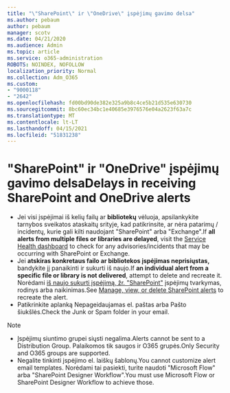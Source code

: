 ```yaml
---
title: "\"SharePoint\" ir \"OneDrive\" įspėjimų gavimo delsa"
ms.author: pebaum
author: pebaum
manager: scotv
ms.date: 04/21/2020
ms.audience: Admin
ms.topic: article
ms.service: o365-administration
ROBOTS: NOINDEX, NOFOLLOW
localization_priority: Normal
ms.collection: Adm_O365
ms.custom:
- "9000118"
- "2642"
ms.openlocfilehash: fd00bd90de382e325a9b8c4ce5b21d535e630730
ms.sourcegitcommit: 8bc60ec34bc1e40685e3976576e04a2623f63a7c
ms.translationtype: MT
ms.contentlocale: lt-LT
ms.lasthandoff: 04/15/2021
ms.locfileid: "51831238"
---
```

# <a name="delays-in-receiving-sharepoint-and-onedrive-alerts"></a><span data-ttu-id="2d4b3-102">"SharePoint" ir "OneDrive" įspėjimų gavimo delsa</span><span class="sxs-lookup"><span data-stu-id="2d4b3-102">Delays in receiving SharePoint and OneDrive alerts</span></span>

- <span data-ttu-id="2d4b3-103">Jei visi įspėjimai iš kelių failų ar [](https://portal.office.com/adminportal/home?ref=/servicehealth) **bibliotekų** vėluoja, apsilankykite tarnybos sveikatos ataskaitų srityje, kad patikrinsite, ar nėra patarimų / incidentų, kurie gali kilti naudojant "SharePoint" arba "Exchange".</span><span class="sxs-lookup"><span data-stu-id="2d4b3-103">If **all alerts from multiple files or libraries are delayed**, visit the [Service Health dashboard](https://portal.office.com/adminportal/home?ref=/servicehealth) to check for any advisories/incidents that may be occurring with SharePoint or Exchange.</span></span>
- <span data-ttu-id="2d4b3-104">Jei **atskiras konkretaus failo ar bibliotekos įspėjimas neprisiųstas,** bandykite jį panaikinti ir sukurti iš naujo.</span><span class="sxs-lookup"><span data-stu-id="2d4b3-104">If **an individual alert from a specific file or library is not delivered**, attempt to delete and recreate it.</span></span> <span data-ttu-id="2d4b3-105">Norėdami [iš naujo sukurti įspėjimą, žr. "SharePoint"](https://support.microsoft.com/office/99dfb19c-9a90-4a8c-aba1-aa8c8afb0de2) įspėjimų tvarkymas, rodinys arba naikinimas.</span><span class="sxs-lookup"><span data-stu-id="2d4b3-105">See [Manage, view, or delete SharePoint alerts](https://support.microsoft.com/office/99dfb19c-9a90-4a8c-aba1-aa8c8afb0de2) to recreate the alert.</span></span>
- <span data-ttu-id="2d4b3-106">Patikrinkite aplanką Nepageidaujamas el. paštas arba Pašto šiukšlės.</span><span class="sxs-lookup"><span data-stu-id="2d4b3-106">Check the Junk or Spam folder in your email.</span></span>

> [!NOTE]
> - <span data-ttu-id="2d4b3-107">Įspėjimų siuntimo grupei siųsti negalima.</span><span class="sxs-lookup"><span data-stu-id="2d4b3-107">Alerts cannot be sent to a Distribution Group.</span></span> <span data-ttu-id="2d4b3-108">Palaikomos tik saugos ir O365 grupės.</span><span class="sxs-lookup"><span data-stu-id="2d4b3-108">Only Security and O365 groups are supported.</span></span>
> - <span data-ttu-id="2d4b3-109">Negalite tinkinti įspėjimo el. laiškų šablonų.</span><span class="sxs-lookup"><span data-stu-id="2d4b3-109">You cannot customize alert email templates.</span></span> <span data-ttu-id="2d4b3-110">Norėdami tai pasiekti, turite naudoti "Microsoft Flow" arba "SharePoint Designer Workflow".</span><span class="sxs-lookup"><span data-stu-id="2d4b3-110">You must use Microsoft Flow or SharePoint Designer Workflow to achieve those.</span></span>
